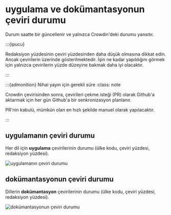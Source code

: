 # uygulama ve dokümantasyonun çeviri durumu

Durum saatte bir güncellenir ve yalnızca Crowdin'deki durumu yansıtır.

:::{ipucu}

Redaksiyon yüzdesinin çeviri yüzdesinden daha düşük olmasına dikkat edin. Ancak çevirilerin üzerinde gösterilmektedir. İşin ne kadar yapıldığını görmek için yalnızca çevirilerin yüzde düzeyine bakmak daha iyi olacaktır.

:::

:::{admonition} Nihai yayın için gerekli süre
:class: note

Crowdin çevirisinden sonra, çevirileri çekme isteği (PR) olarak Github'a aktarmak için her gün Github'a bir senkronizasyon planlanır.

PR'nin kabulü, mümkün olan en hızlı şekilde manuel olarak yapılacaktır.

:::

## uygulamanın çeviri durumu

Her dil için **uygulama** çevirilerinin durumu (ülke kodu, çeviri yüzdesi, redaksiyon yüzdesi).

![uygulamanın çeviri durumu](https://badges.awesome-crowdin.com/translation-13588158-309752.png)

## dokümantasyonun çeviri durumu

Dillerin **dokümantasyon** çevirilerinin durumu (ülke kodu, çeviri yüzdesi, redaksiyon yüzdesi).

![dokümantasyonun çeviri durumu](https://badges.awesome-crowdin.com/translation-13588158-310610.png)
